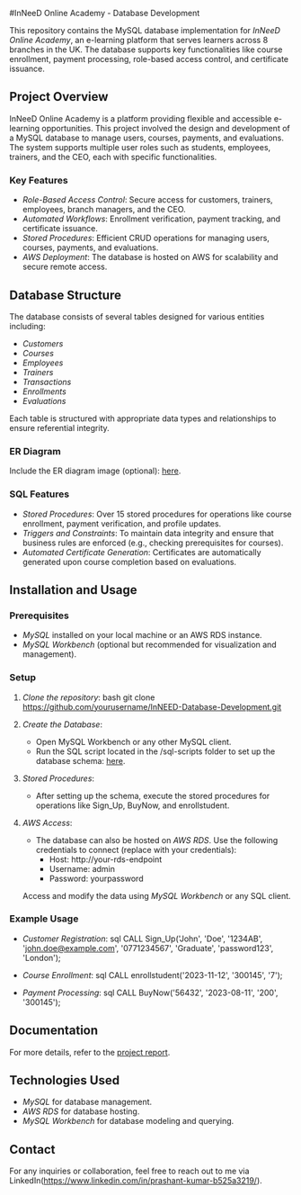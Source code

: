 #InNeeD Online Academy - Database Development

This repository contains the MySQL database implementation for *InNeeD Online Academy*, an e-learning platform that serves learners across 8 branches in the UK. The database supports key functionalities like course enrollment, payment processing, role-based access control, and certificate issuance.

## Project Overview

InNeeD Online Academy is a platform providing flexible and accessible e-learning opportunities. This project involved the design and development of a MySQL database to manage users, courses, payments, and evaluations. The system supports multiple user roles such as students, employees, trainers, and the CEO, each with specific functionalities.

### Key Features
- *Role-Based Access Control*: Secure access for customers, trainers, employees, branch managers, and the CEO.
- *Automated Workflows*: Enrollment verification, payment tracking, and certificate issuance.
- *Stored Procedures*: Efficient CRUD operations for managing users, courses, payments, and evaluations.
- *AWS Deployment*: The database is hosted on AWS for scalability and secure remote access.

## Database Structure

The database consists of several tables designed for various entities including:
- *Customers*
- *Courses*
- *Employees*
- *Trainers*
- *Transactions*
- *Enrollments*
- *Evaluations*

Each table is structured with appropriate data types and relationships to ensure referential integrity.

### ER Diagram
Include the ER diagram image (optional):
[here](https://drive.google.com/file/d/1N7VChcDTE3Bk9tD6eV7uLgjIjUpjNB-1/view?usp=sharing).

### SQL Features
- *Stored Procedures*: Over 15 stored procedures for operations like course enrollment, payment verification, and profile updates.
- *Triggers and Constraints*: To maintain data integrity and ensure that business rules are enforced (e.g., checking prerequisites for courses).
- *Automated Certificate Generation*: Certificates are automatically generated upon course completion based on evaluations.

## Installation and Usage

### Prerequisites
- *MySQL* installed on your local machine or an AWS RDS instance.
- *MySQL Workbench* (optional but recommended for visualization and management).

### Setup

1. *Clone the repository*:
   bash
   git clone https://github.com/yourusername/InNEED-Database-Development.git
   

2. *Create the Database*:
   - Open MySQL Workbench or any other MySQL client.
   - Run the SQL script located in the /sql-scripts folder to set up the database schema:
     [here](https://docs.google.com/document/d/1Yn_Vl_DnlwEwZ0mUWsEZAAhLHxsDNfIr/edit?usp=sharing&ouid=117613726400409974751&rtpof=true&sd=true).

3. *Stored Procedures*:
   - After setting up the schema, execute the stored procedures for operations like Sign_Up, BuyNow, and enrollstudent.

4. *AWS Access*:
   - The database can also be hosted on *AWS RDS*. Use the following credentials to connect (replace with your credentials):
     - Host: http://your-rds-endpoint
     - Username: admin
     - Password: yourpassword
   
   Access and modify the data using *MySQL Workbench* or any SQL client.

### Example Usage
- *Customer Registration*:
   sql
   CALL Sign_Up('John', 'Doe', '1234AB', 'john.doe@example.com', '0771234567', 'Graduate', 'password123', 'London');
   
- *Course Enrollment*:
   sql
   CALL enrollstudent('2023-11-12', '300145', '7');
   
- *Payment Processing*:
   sql
   CALL BuyNow('56432', '2023-08-11', '200', '300145');
   

## Documentation
For more details, refer to the [project report](https://drive.google.com/file/d/1QasXwffBrnm85-mFZjW6gidx9GCDBP7S/view?usp=drive_link).

## Technologies Used
- *MySQL* for database management.
- *AWS RDS* for database hosting.
- *MySQL Workbench* for database modeling and querying.

## Contact
For any inquiries or collaboration, feel free to reach out to me via LinkedIn(https://www.linkedin.com/in/prashant-kumar-b525a3219/).
